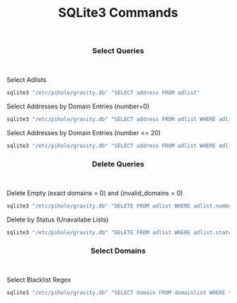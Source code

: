 <br>

<h1 align="center">SQLite3 Commands</h1>

<br>

<h3 align="center">Select Queries</h3>

<br>

Select Adlists

```sh
sqlite3 "/etc/pihole/gravity.db" "SELECT address FROM adlist"
```

Select Addresses by Domain Entries (number=0)

```sh
sqlite3 "/etc/pihole/gravity.db" "SELECT address FROM adlist WHERE adlist.number=0"
```

Select Addresses by Domain Entries (number <= 20)

```sh
sqlite3 "/etc/pihole/gravity.db" "SELECT address FROM adlist WHERE adlist.number<=20"
```

<h3 align="center">Delete Queries</h3>

<br>

Delete Empty (exact domains = 0) and (invalid_domains = 0)

```sh
sqlite3 "/etc/pihole/gravity.db" "DELETE FROM adlist WHERE adlist.number=0 AND invalid_domains=0"
```

Delete by Status (Unavailabe Lists)

```sh
sqlite3 "/etc/pihole/gravity.db" "DELETE FROM adlist WHERE adlist.status=4"
```

<h3 align="center">Select Domains</h3>

<br>

Select Blacklist Regex

```sh
sqlite3 "/etc/pihole/gravity.db" "SELECT domain FROM domainlist WHERE type=3"
```

